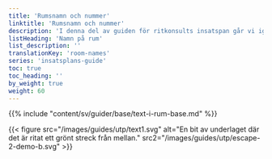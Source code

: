 ```yaml
---
title: 'Rumsnamn och nummer'
linktitle: 'Rumsnamn och nummer'
description: 'I denna del av guiden för ritkonsults insatspan går vi igenom hur du ska markera rum som ska gråläggas, hyllor och övrig inredning som du vill ha med på insatsplanen.'
listHeading: 'Namn på rum'
list_description: ''
translationKey: 'room-names'
series: 'insatsplans-guide'
toc: true
toc_heading: ''
by_weight: true
weight: 60
---
```


{{% include "content/sv/guider/base/text-i-rum-base.md" %}}

{{< figure src="/images/guides/utp/text1.svg" alt="En bit av underlaget där det är ritat ett grönt streck från mellan." src2="/images/guides/utp/escape-2-demo-b.svg" >}}


